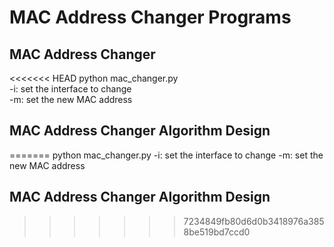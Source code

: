 # MAC Address Changer Programs

## MAC Address Changer
<<<<<<< HEAD
python mac_changer.py   
-i: set the interface to change  
-m: set the new MAC address   

## MAC Address Changer Algorithm Design
=======
python mac_changer.py
-i: set the interface to change
-m: set the new MAC address

## MAC Address Changer Algorithm Design
>>>>>>> 7234849fb80d6d0b3418976a3858be519bd7ccd0
